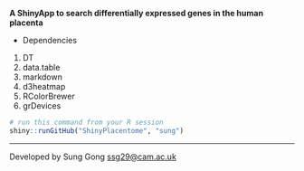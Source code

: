 **A ShinyApp to search differentially expressed genes in the human placenta**

* Dependencies
1. DT
2. data.table
3. markdown
4. d3heatmap
5. RColorBrewer
6. grDevices

```R
# run this command from your R session
shiny::runGitHub("ShinyPlacentome", "sung") 
```


----
Developed by Sung Gong <ssg29@cam.ac.uk>
